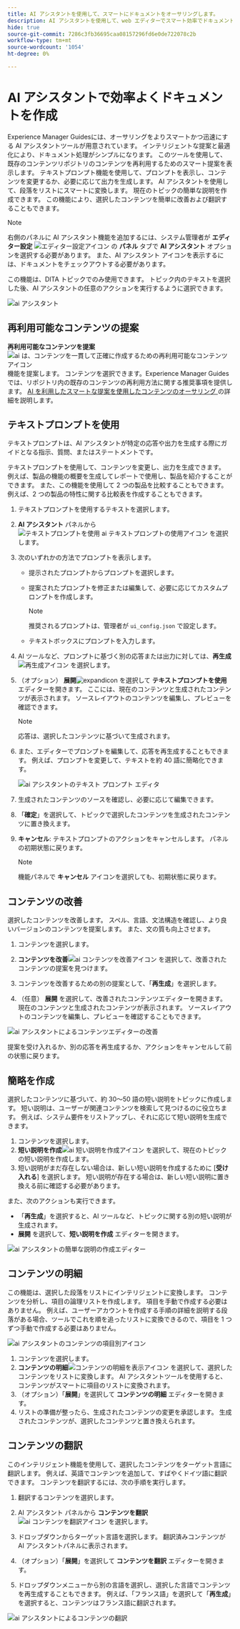 ```yaml
---
title: AI アシスタントを使用して、スマートにドキュメントをオーサリングします。
description: AI アシスタントを使用して、web エディターでスマート効率でドキュメントを作成する方法を説明します。
hide: true
source-git-commit: 7286c3fb36695caa08157296fd6e0de722078c2b
workflow-type: tm+mt
source-wordcount: '1054'
ht-degree: 0%

---
```


# AI アシスタントで効率よくドキュメントを作成

Experience Manager Guidesには、オーサリングをよりスマートかつ迅速にする AI アシスタントツールが用意されています。 インテリジェントな提案と最適化により、ドキュメント処理がシンプルになります。 このツールを使用して、既存のコンテンツリポジトリのコンテンツを再利用するためのスマート提案を表示します。 テキストプロンプト機能を使用して、プロンプトを表示し、コンテンツを変更するか、必要に応じて出力を生成します。 AI アシスタントを使用して、段落をリストにスマートに変換します。 現在のトピックの簡単な説明を作成できます。 この機能により、選択したコンテンツを簡単に改善および翻訳することもできます。


>[!NOTE]
>
> 右側のパネルに AI アシスタント機能を追加するには、システム管理者が **エディター設定** ![ エディター設定アイコン ](./images/editor_settings_icon.svg) の **パネル** タブで **AI アシスタント** オプションを選択する必要があります。
> また、AI アシスタント アイコンを表示するには、ドキュメントをチェックアウトする必要があります。

この機能は、DITA トピックでのみ使用できます。 トピック内のテキストを選択した後、AI アシスタントの任意のアクションを実行するように選択できます。

![ai アシスタント ](./images/ai-assistant-panel.png)



## 再利用可能なコンテンツの提案


**再利用可能なコンテンツを提案**![ai は、コンテンツを一貫して正確に作成するための再利用可能なコンテンツアイコン ](./images/ai-suggest-reusable-content-icon.svg) 機能を提案します。 コンテンツを選択できます。Experience Manager Guidesでは、リポジトリ内の既存のコンテンツの再利用方法に関する推奨事項を提供します。
[AI を利用したスマートな提案を使用したコンテンツのオーサリング ](authoring-ai-based-smart-suggestions.md) の詳細を説明します。





## テキストプロンプトを使用


テキストプロンプトは、AI アシスタントが特定の応答や出力を生成する際にガイドとなる指示、質問、またはステートメントです。

テキストプロンプトを使用して、コンテンツを変更し、出力を生成できます。  例えば、製品の機能の概要を生成してレポートで使用し、製品を紹介することができます。 また、この機能を使用して 2 つの製品を比較することもできます。 例えば、2 つの製品の特性に関する比較表を作成することもできます。


1. テキストプロンプトを使用するテキストを選択します。
1. **AI アシスタント** パネルから ![ テキストプロンプトを使用 **&#x200B;**&#x200B;ai テキストプロンプトの使用アイコン ](./images/ai-use-text-prompt.svg) を選択します。
1. 次のいずれかの方法でプロンプトを表示します。

   - 提示されたプロンプトからプロンプトを選択します。
   - 提案されたプロンプトを修正または編集して、必要に応じてカスタムプロンプトを作成します。

     >[!NOTE]
     >
     > 推奨されるプロンプトは、管理者が `ui_config.json` で設定します。

   - テキストボックスにプロンプトを入力します。


1. AI ツールなど、プロンプトに基づく別の応答または出力に対しては、**再生成**![ 再生成アイコン ](./images/refresh-icon.svg) を選択します。

1. （オプション） **展開**![expandicon](./images/expand-icon.svg) を選択して **テキストプロンプトを使用** エディターを開きます。 ここには、現在のコンテンツと生成されたコンテンツが表示されます。 ソースレイアウトのコンテンツを編集し、プレビューを確認できます。


   >[!NOTE]
   >
   > 応答は、選択したコンテンツに基づいて生成されます。



1. また、エディターでプロンプトを編集して、応答を再生成することもできます。 例えば、プロンプトを変更して、テキストを約 40 語に簡略化できます。

   ![ai アシスタントのテキスト プロンプト エディタ ](./images/ai-assisstant-text-prompt.png)

1. 生成されたコンテンツのソースを確認し、必要に応じて編集できます。

1. 「**確定**」を選択して、トピックで選択したコンテンツを生成されたコンテンツに置き換えます。
1. **キャンセル**: テキストプロンプトのアクションをキャンセルします。 パネルの初期状態に戻ります。

   >[!NOTE]
   >
   > 機能パネルで **キャンセル** アイコンを選択しても、初期状態に戻ります。

## コンテンツの改善


選択したコンテンツを改善します。 スペル、言語、文法構造を確認し、より良いバージョンのコンテンツを提案します。 また、文の質も向上させます。

1. コンテンツを選択します。
1. **コンテンツを改善**![ai コンテンツを改善アイコン ](./images/ai-improve-icon.svg) を選択して、改善されたコンテンツの提案を見つけます。
1. コンテンツを改善するための別の提案として、「**再生成**」を選択します。

1. （任意） **展開** を選択して、改善されたコンテンツエディターを開きます。 現在のコンテンツと生成されたコンテンツが表示されます。 ソースレイアウトのコンテンツを編集し、プレビューを確認することもできます。



![ai アシスタントによるコンテンツエディターの改善 ](./images/ai-assisstant-improve-content.png)

提案を受け入れるか、別の応答を再生成するか、アクションをキャンセルして前の状態に戻ります。





## 簡略を作成

選択したコンテンツに基づいて、約 30～50 語の短い説明をトピックに作成します。 短い説明は、ユーザーが関連コンテンツを検索して見つけるのに役立ちます。
例えば、システム要件をリストアップし、それに応じて短い説明を生成できます。



1. コンテンツを選択します。
1. **短い説明を作成**![ai 短い説明を作成アイコン ](./images/ai-create-shortdesc-icon.svg) を選択して、現在のトピックの短い説明を作成します。
1. 短い説明がまだ存在しない場合は、新しい短い説明を作成するために [**受け入れる**] を選択します。 短い説明が存在する場合は、新しい短い説明に置き換える前に確認する必要があります。

また、次のアクションも実行できます。

- 「**再生成**」を選択すると、AI ツールなど、トピックに関する別の短い説明が生成されます。
- **展開** を選択して、**短い説明を作成** エディターを開きます。

![ai アシスタントの簡単な説明の作成エディター ](./images/ai-assistant-create-short-desc.png)




## コンテンツの明細

この機能は、選択した段落をリストにインテリジェントに変換します。  コンテンツを分析し、項目の論理リストを作成します。 項目を手動で作成する必要はありません。 例えば、ユーザーアカウントを作成する手順の詳細を説明する段落がある場合、ツールでこれを順を追ったリストに変換できるので、項目を 1 つずつ手動で作成する必要はありません。

![ai アシスタントのコンテンツの項目別アイコン ](./images/ai-assisstant-itemise-content.png)



1. コンテンツを選択します。
1. **コンテンツの明細**![ コンテンツの明細を表示アイコン ](./images/ai-itemize-icon.svg) を選択して、選択したコンテンツをリストに変換します。
AI アシスタントツールを使用すると、コンテンツがスマートに項目のリストに変換されます。
1. （オプション）「**展開**」を選択して **コンテンツの明細** エディターを開きます。
1. リストの準備が整ったら、生成されたコンテンツの変更を承認します。 生成されたコンテンツが、選択したコンテンツと置き換えられます。



## コンテンツの翻訳

このインテリジェント機能を使用して、選択したコンテンツをターゲット言語に翻訳します。 例えば、英語でコンテンツを追加して、すばやくドイツ語に翻訳できます。
コンテンツを翻訳するには、次の手順を実行します。

1. 翻訳するコンテンツを選択します。
1. AI アシスタント パネルから **コンテンツを翻訳**![ai コンテンツを翻訳アイコン ](./images/ai-translate-content-icon.svg) を選択します。
1. ドロップダウンからターゲット言語を選択します。 翻訳済みコンテンツが AI アシスタントパネルに表示されます。

1. （オプション）「**展開**」を選択して **コンテンツを翻訳** エディターを開きます。
1. ドロップダウンメニューから別の言語を選択し、選択した言語でコンテンツを再生成することもできます。 例えば、「フランス語」を選択して「**再生成**」を選択すると、コンテンツはフランス語に翻訳されます。

![ai アシスタントによるコンテンツの翻訳 ](./images/ai-assisstant-translate-content.png)
